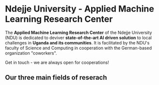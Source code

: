 # Ndejje University - Applied Machine Learning Research Center

The **Applied Machine Learning Research Center** of the Ndejje University (NDU) is dedicated to deviver **state-of-the-art AI driven solution** to local challenges in **Uganda and its communities**. It is facilitated by the NDU's faculty of Science and Computing in cooperation with the German-based organization "coworkers". 

Get in touch - we are always open for cooperations!

## Our three main fields of reserach

